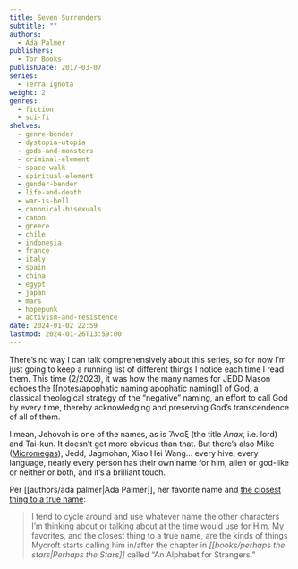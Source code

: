 ```yaml
---
title: Seven Surrenders
subtitle: ""
authors:
  - Ada Palmer
publishers:
  - Tor Books
publishDate: 2017-03-07
series:
  - Terra Ignota
weight: 2
genres:
  - fiction
  - sci-fi
shelves:
  - genre-bender
  - dystopia-utopia
  - gods-and-monsters
  - criminal-element
  - space-walk
  - spiritual-element
  - gender-bender
  - life-and-death
  - war-is-hell
  - canonical-bisexuals
  - canon
  - greece
  - chile
  - indonesia
  - france
  - italy
  - spain
  - china
  - egypt
  - japan
  - mars
  - hopepunk
  - activism-and-resistence
date: 2024-01-02 22:59
lastmod: 2024-01-26T13:59:00
---
```

There’s no way I can talk comprehensively about this series, so for now I’m just going to keep a running list of different things I notice each time I read them. This time (2/2023), it was how the many names for JEDD Mason echoes the [[notes/apophatic naming|apophatic naming]] of God, a classical theological strategy of the “negative” naming, an effort to call God by every time, thereby acknowledging and preserving God’s transcendence of all of them.

I mean, Jehovah is one of the names, as is Ἄναξ (the title _Anax_, i.e. lord) and Tai-kun. It doesn’t get more obvious than that. But there’s also Mike ([Micromegas](https://en.wikipedia.org/wiki/Microm%C3%A9gas)), Jedd, Jagmohan, Xiao Hei Wang… every hive, every language, nearly every person has their own name for him, alien or god-like or neither or both, and it’s a brilliant touch.

Per [[authors/ada palmer|Ada Palmer]], her favorite name and [the closest thing to a true name](https://www.goodreads.com/questions/2244033-by-which-of-his-names-would-you-address):

> I tend to cycle around and use whatever name the other characters I’m thinking about or talking about at the time would use for Him. My favorites, and the closest thing to a true name, are the kinds of things Mycroft starts calling him in/after the chapter in *[[books/perhaps the stars|Perhaps the Stars]]* called “An Alphabet for Strangers.” 

